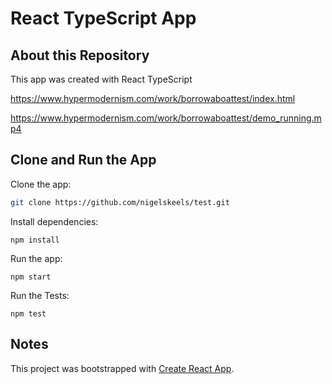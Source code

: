 # React TypeScript App

## About this Repository

This app was created with React TypeScript 

https://www.hypermodernism.com/work/borrowaboattest/index.html

https://www.hypermodernism.com/work/borrowaboattest/demo_running.mp4


## Clone and Run the App

Clone the app:

```bash
git clone https://github.com/nigelskeels/test.git
```

Install dependencies:

```
npm install
```

Run the app:

```
npm start
```

Run the Tests:

```
npm test
```

## Notes

This project was bootstrapped with [Create React App](https://github.com/facebook/create-react-app).
